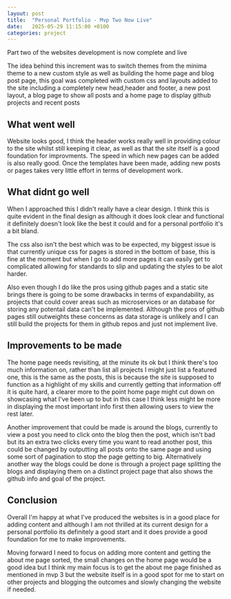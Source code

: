 ```yaml
---
layout: post
title:  "Personal Portfolio - Mvp Two Now Live"
date:   2025-05-29 11:15:00 +0100
categories: project
---
```

Part two of the websites development is now complete and live 

The idea behind this increment was to switch themes from the minima theme to a new custom style as well as building the home page and blog post page, this goal was completed with custom css and layouts added to the site including a completely new head,header and footer, a new post layout, a blog page to show all posts and a home page to display github projects and recent posts   

## What went well ## 
Website looks good, I think the header works really well in providing colour to the site whilst still keeping it clear, as well as that the site itself is a good foundation for improvments. The speed in which new pages can be added is also really good. Once the templates have been made, adding new posts or pages takes very little effort in terms of development work.  

## What didnt go well ##
When I approached this I didn't really have a clear design. I think this is quite evident in the final design as although it does look clear and functional it definitely doesn't look like the best it could and for a personal portfolio it's a bit bland.

The css also isn't the best which was to be expected, my biggest issue is that currently unique css for pages is stored in the bottom of base, this is fine at the moment but when I go to add more pages it can easily get to complicated allowing for standards to slip and updating the styles to be alot harder. 

Also even though I do like the pros using github pages and a static site brings there is going to be some drawbacks in terms of expandability, as projects that could cover areas such as microservices or an database for storing any potentail data can't be implemented. Although the pros of github pages still outweights these concerns as data storage is unlikely and I can still build the projects for them in github repos and just not implement live.      

## Improvements to be made ##

The home page needs revisiting, at the minute its ok but I think there's too much information on, rather than list all projects I might just list a featured one, this is the same as the posts, this is because the site is supposed to function as a highlight of my skills and currently getting that information off it is quite hard, a clearer more to the point home page might cut down on showcasing what I've been up to but in this case I think less might be more in displaying the most important info first then allowing users to view the rest later.

Another improvement that could be made is around the blogs, currently to view a post you need to click onto the blog then the post, which isn't bad but its an extra two clicks every time you want to read another post, this could be changed by outputting all posts onto the same page and using some sort of pagination to stop the page getting to big. Alternatively another way the blogs could be done is through a project page splitting the blogs and displaying them on a distinct project page that also shows the github info and goal of the project. 


## Conclusion ## 
Overall I'm happy at what I've produced the websites is in a good place for adding content and although I am not thrilled at its current design for a personal portfolio its definitely a good start and it does provide a good foundation for me to make improvements.

Moving forward I need to focus on adding more content and getting the about me page sorted, the small changes on the home page would be a good idea but I think my main focus is to get the about me page finished as mentioned in mvp 3 but the website itself is in a good spot for me to start on other projects and blogging the outcomes and slowly changing the website if needed.    
